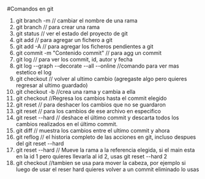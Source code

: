 #Comandos en git

1. git branch -m <Name branch> // cambiar el nombre de una rama
2. git branch <nombre-de-la-rama> // para crear una rama
3. git status // ver el estado del proyecto de git
4. git add <Nombre fichero> // para agregar un fichero a git
5. git add -A // para agregar los ficheros pendientes a git
6. git commit -m "Contenido commit" // para agg un commit
7. git log // para ver los commit, id, autor y fecha
8. git log --graph --decorate --all --online //comando para ver mas estetico el log
9. git checkout <name fichero> // volver al ultimo cambio (agregaste algo pero quieres regresar al ultimo guardado)
10. git checkout -b <name branch> //crea una rama y cambia a ella
10. git checkout <id del commit> //Regresa los cambios hasta el commit elegido
11. git reset // para deshacer los cambios que no se guardaron
12. git reset <Name file> // para los cambios de ese archivo en especifico
13. git reset --hard <referente> // deshace el último commit y descarta todos los cambios realizados en el último commit.
14. git diff // muestra los cambios entre el ultimo commit y ahora
15. git reflog // el historia completo de las acciones en git, incluso despues del git reset --hard
16. git reset --hard <referente> // Mueve la rama a la referencia elegida, si el main esta en la id 1 pero quieres llevarla al id 2, usas git reset --hard 2
17. git checkout <id del commit> //tambien se usa para mover la cabeza, por ejemplo si luego de usar el reser hard quieres volver a un commit eliminado lo usas

